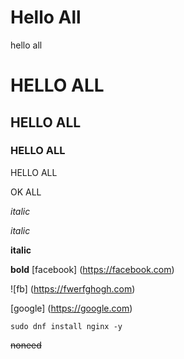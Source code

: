 <h1> Hello All</h1>
hello all

# HELLO ALL 
## HELLO ALL
### HELLO ALL

HELLO ALL

OK ALL

*italic*

_italic_

**italic**

__bold__
[facebook] (https://facebook.com)

![fb] (https://fwerfghogh.com)

[google] (https://google.com)

```
sudo dnf install nginx -y 
```

~~noneed~~

